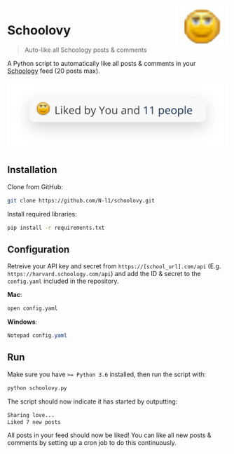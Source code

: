 <img src="docs/icon.png" width= 120px align="right" />

# Schoolovy
> Auto-like all Schoology posts & comments

A Python script to automatically like all posts & comments in your [Schoology](https://www.schoology.com/) feed (20 posts max).

<img src="docs/liked.png"/>

## Installation
Clone from GitHub:

```bash
git clone https://github.com/N-l1/schoolovy.git
```
Install required libraries:

```bash
pip install -r requirements.txt
```
## Configuration
Retreive your API key and secret from ``https://[school_url].com/api`` (E.g. ``https://harvard.schoology.com/api``) and add the ID & secret to the ``config.yaml`` included in the repository.

**Mac**:
```bash
open config.yaml
```
**Windows**:
```powershell
Notepad config.yaml
```
## Run
Make sure you have ```>= Python 3.6``` installed, then run the script with:

```bash
python schoolovy.py
```

The script should now indicate it has started by outputting:

```
Sharing love...
Liked 7 new posts
```

All posts in your feed should now be liked! You can like all new posts & comments by setting up a cron job to do this continuously.